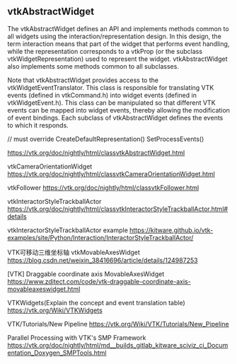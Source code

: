## vtkAbstractWidget
The vtkAbstractWidget defines an API and implements methods common to all widgets using the interaction/representation design. In this design, the term interaction means that part of the widget that performs event handling, while the representation corresponds to a vtkProp (or the subclass vtkWidgetRepresentation) used to represent the widget. vtkAbstractWidget also implements some methods common to all subclasses.

Note that vtkAbstractWidget provides access to the vtkWidgetEventTranslator. This class is responsible for translating VTK events (defined in vtkCommand.h) into widget events (defined in vtkWidgetEvent.h). This class can be manipulated so that different VTK events can be mapped into widget events, thereby allowing the modification of event bindings. Each subclass of vtkAbstractWidget defines the events to which it responds.

// must override
CreateDefaultRepresentation()
SetProcessEvents()

https://vtk.org/doc/nightly/html/classvtkAbstractWidget.html

vtkCameraOrientationWidget 
https://vtk.org/doc/nightly/html/classvtkCameraOrientationWidget.html

vtkFollower
https://vtk.org/doc/nightly/html/classvtkFollower.html

vtkInteractorStyleTrackballActor
https://vtk.org/doc/nightly/html/classvtkInteractorStyleTrackballActor.html#details

vtkInteractorStyleTrackballActor example
https://kitware.github.io/vtk-examples/site/Python/Interaction/InteractorStyleTrackballActor/

VTK可移动三维坐标轴 vtkMovableAxesWidget
https://blog.csdn.net/weixin_38416696/article/details/124987253

[VTK] Draggable coordinate axis MovableAxesWidget
https://www.zditect.com/code/vtk-draggable-coordinate-axis-movableaxeswidget.html


VTKWidgets(Explain the concept and event translation table)
https://vtk.org/Wiki/VTKWidgets

VTK/Tutorials/New Pipeline
https://vtk.org/Wiki/VTK/Tutorials/New_Pipeline

Parallel Processing with VTK's SMP Framework
https://vtk.org/doc/nightly/html/md__builds_gitlab_kitware_sciviz_ci_Documentation_Doxygen_SMPTools.html